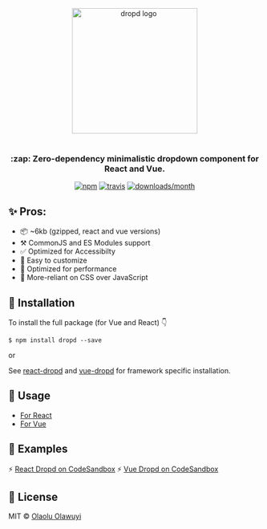 <div align="center">
  <br />
  <br />
  <br />
  <img src="https://raw.githubusercontent.com/whizkydee/dropd/master/small-logo.png?token=AIObqio0F4tIzhx-8XPxtMtiKgagz1Kbks5cu7UawA%3D%3D" width="250" height="auto" alt="dropd logo" />
  <br />
  <br />
  <h3 align="center">:zap: Zero-dependency minimalistic dropdown component for React and Vue.</h3>

  <p align="center">
  <a href="https://www.npmjs.org/package/dropd"><img src="https://img.shields.io/npm/v/dropd.svg?style=flat-square" alt="npm"></a>
  <a href="https://travis-ci.org/whizkydee/dropd"><img src="https://img.shields.io/travis/whizkydee/dropd.svg?style=flat-square" alt="travis"></a>
  <a href="https://github.com/whizkydee/dropd"><img src="https://img.shields.io/npm/dm/dropd.svg?style=flat-square" alt="downloads/month"></a>
  </p>
</div>

## ✨ Pros:

- 📦 ~6kb (gzipped, react and vue versions)
- ⚒ CommonJS and ES Modules support
- ✅ Optimized for Accessibilty
- 🌈 Easy to customize
- 🦄 Optimized for performance
- 💅 More-reliant on CSS over JavaScript

## 🔧 Installation

To install the full package (for Vue and React) 👇

```
$ npm install dropd --save
```

or

See
[react-dropd](https://github.com/whizkydee/dropd/tree/master/packages/react-dropd)
and
[vue-dropd](https://github.com/whizkydee/dropd/tree/master/packages/vue-dropd)
for framework specific installation.

## 📖 Usage

- [For React](https://github.com/whizkydee/dropd/tree/master/packages/react-dropd#-usage)
- [For Vue](https://github.com/whizkydee/dropd/tree/master/packages/vue-dropd#-usage)

## 👀 Examples

⚡️
[React Dropd on CodeSandbox](https://github.com/whizkydee/dropd/tree/master/packages/react-dropd#usage)
⚡️
[Vue Dropd on CodeSandbox](https://github.com/whizkydee/dropd/tree/master/packages/vue-dropd#usage)

## 🤝 License

MIT © [Olaolu Olawuyi](https://twitter.com/mrolaolu)
